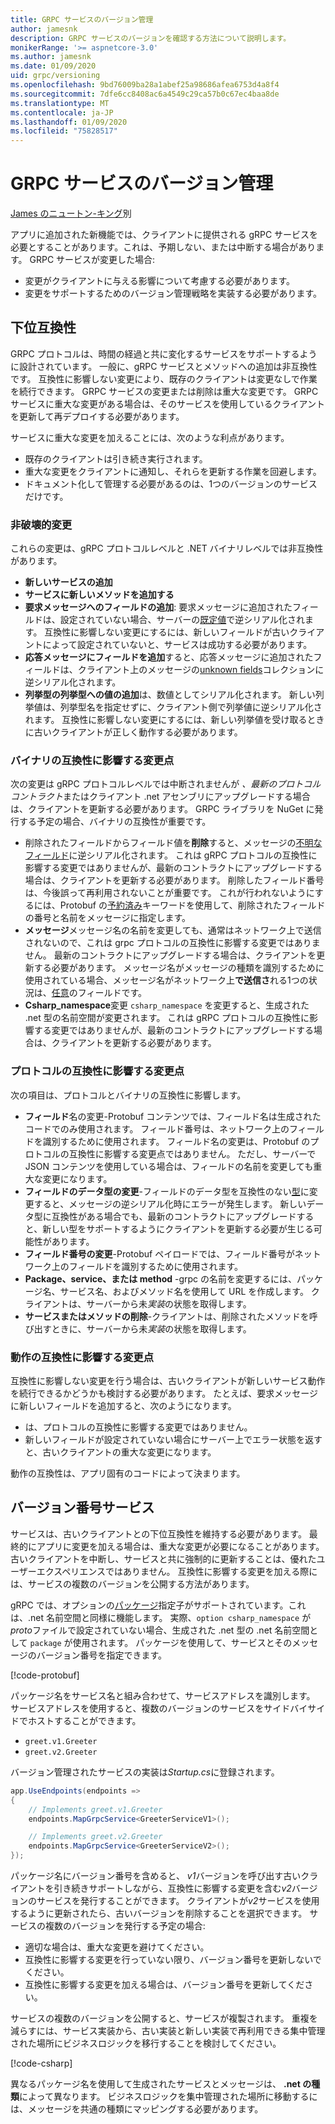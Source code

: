 ```yaml
---
title: GRPC サービスのバージョン管理
author: jamesnk
description: GRPC サービスのバージョンを確認する方法について説明します。
monikerRange: '>= aspnetcore-3.0'
ms.author: jamesnk
ms.date: 01/09/2020
uid: grpc/versioning
ms.openlocfilehash: 9bd76009ba28a1abef25a98686afea6753d4a8f4
ms.sourcegitcommit: 7dfe6cc8408ac6a4549c29ca57b0c67ec4baa8de
ms.translationtype: MT
ms.contentlocale: ja-JP
ms.lasthandoff: 01/09/2020
ms.locfileid: "75828517"
---
```

# <a name="versioning-grpc-services"></a>GRPC サービスのバージョン管理

[James のニュートン-キング](https://twitter.com/jamesnk)別

アプリに追加された新機能では、クライアントに提供される gRPC サービスを必要とすることがあります。これは、予期しない、または中断する場合があります。 GRPC サービスが変更した場合:

* 変更がクライアントに与える影響について考慮する必要があります。
* 変更をサポートするためのバージョン管理戦略を実装する必要があります。

## <a name="backwards-compatibility"></a>下位互換性

GRPC プロトコルは、時間の経過と共に変化するサービスをサポートするように設計されています。 一般に、gRPC サービスとメソッドへの追加は非互換性です。 互換性に影響しない変更により、既存のクライアントは変更なしで作業を続行できます。 GRPC サービスの変更または削除は重大な変更です。 GRPC サービスに重大な変更がある場合は、そのサービスを使用しているクライアントを更新して再デプロイする必要があります。

サービスに重大な変更を加えることには、次のような利点があります。

* 既存のクライアントは引き続き実行されます。
* 重大な変更をクライアントに通知し、それらを更新する作業を回避します。
* ドキュメント化して管理する必要があるのは、1つのバージョンのサービスだけです。

### <a name="non-breaking-changes"></a>非破壊的変更

これらの変更は、gRPC プロトコルレベルと .NET バイナリレベルでは非互換性があります。

* **新しいサービスの追加**
* **サービスに新しいメソッドを追加する**
* **要求メッセージへのフィールドの追加**: 要求メッセージに追加されたフィールドは、設定されていない場合、サーバーの[既定値](https://developers.google.com/protocol-buffers/docs/proto3#default)で逆シリアル化されます。 互換性に影響しない変更にするには、新しいフィールドが古いクライアントによって設定されていないと、サービスは成功する必要があります。
* **応答メッセージにフィールドを追加**すると、応答メッセージに追加されたフィールドは、クライアント上のメッセージの[unknown fields](https://developers.google.com/protocol-buffers/docs/proto3#unknowns)コレクションに逆シリアル化されます。
* **列挙型の列挙型への値の追加**は、数値としてシリアル化されます。 新しい列挙値は、列挙型名を指定せずに、クライアント側で列挙値に逆シリアル化されます。 互換性に影響しない変更にするには、新しい列挙値を受け取るときに古いクライアントが正しく動作する必要があります。

### <a name="binary-breaking-changes"></a>バイナリの互換性に影響する変更点

次の変更は gRPC プロトコルレベルでは中断されませんが *、最新のプロトコルコントラクト*またはクライアント .net アセンブリにアップグレードする場合は、クライアントを更新する必要があります。 GRPC ライブラリを NuGet に発行する予定の場合、バイナリの互換性が重要です。

* 削除されたフィールドからフィールド値を**削除**すると、メッセージの[不明なフィールド](https://developers.google.com/protocol-buffers/docs/proto3#unknowns)に逆シリアル化されます。 これは gRPC プロトコルの互換性に影響する変更ではありませんが、最新のコントラクトにアップグレードする場合は、クライアントを更新する必要があります。 削除したフィールド番号は、今後誤って再利用されないことが重要です。 これが行われないようにするには、Protobuf の[予約済み](https://developers.google.com/protocol-buffers/docs/proto3#reserved)キーワードを使用して、削除されたフィールドの番号と名前をメッセージに指定します。
* **メッセージ**メッセージ名の名前を変更しても、通常はネットワーク上で送信されないので、これは grpc プロトコルの互換性に影響する変更ではありません。 最新のコントラクトにアップグレードする場合は、クライアントを更新する必要があります。 メッセージ名がメッセージの種類を識別するために使用されている場合、メッセージ名がネットワーク上**で送信さ**れる1つの状況は、[任意](https://developers.google.com/protocol-buffers/docs/proto3#any)のフィールドです。
* **Csharp_namespace**変更 `csharp_namespace` を変更すると、生成された .net 型の名前空間が変更されます。 これは gRPC プロトコルの互換性に影響する変更ではありませんが、最新のコントラクトにアップグレードする場合は、クライアントを更新する必要があります。

### <a name="protocol-breaking-changes"></a>プロトコルの互換性に影響する変更点

次の項目は、プロトコルとバイナリの互換性に影響します。

* **フィールド**名の変更-Protobuf コンテンツでは、フィールド名は生成されたコードでのみ使用されます。 フィールド番号は、ネットワーク上のフィールドを識別するために使用されます。 フィールド名の変更は、Protobuf のプロトコルの互換性に影響する変更点ではありません。 ただし、サーバーで JSON コンテンツを使用している場合は、フィールドの名前を変更しても重大な変更になります。
* **フィールドのデータ型の変更**-フィールドのデータ型を互換性のない[型](https://developers.google.com/protocol-buffers/docs/proto3#updating)に変更すると、メッセージの逆シリアル化時にエラーが発生します。 新しいデータ型に互換性がある場合でも、最新のコントラクトにアップグレードすると、新しい型をサポートするようにクライアントを更新する必要が生じる可能性があります。
* **フィールド番号の変更**-Protobuf ペイロードでは、フィールド番号がネットワーク上のフィールドを識別するために使用されます。
* **Package、service、または method** -grpc の名前を変更するには、パッケージ名、サービス名、およびメソッド名を使用して URL を作成します。 クライアントは、サーバーから未*実装*の状態を取得します。
* **サービスまたはメソッドの削除**-クライアントは、削除されたメソッドを呼び出すときに、サーバーから未*実装*の状態を取得します。

### <a name="behavior-breaking-changes"></a>動作の互換性に影響する変更点

互換性に影響しない変更を行う場合は、古いクライアントが新しいサービス動作を続行できるかどうかも検討する必要があります。 たとえば、要求メッセージに新しいフィールドを追加すると、次のようになります。

* は、プロトコルの互換性に影響する変更ではありません。
* 新しいフィールドが設定されていない場合にサーバー上でエラー状態を返すと、古いクライアントの重大な変更になります。

動作の互換性は、アプリ固有のコードによって決まります。

## <a name="version-number-services"></a>バージョン番号サービス

サービスは、古いクライアントとの下位互換性を維持する必要があります。 最終的にアプリに変更を加える場合は、重大な変更が必要になることがあります。 古いクライアントを中断し、サービスと共に強制的に更新することは、優れたユーザーエクスペリエンスではありません。 互換性に影響する変更を加える際には、サービスの複数のバージョンを公開する方法があります。

gRPC では、オプションの[パッケージ](https://developers.google.com/protocol-buffers/docs/proto3#packages)指定子がサポートされています。これは、.net 名前空間と同様に機能します。 実際、`option csharp_namespace` が*proto*ファイルで設定されていない場合、生成された .net 型の .net 名前空間として `package` が使用されます。 パッケージを使用して、サービスとそのメッセージのバージョン番号を指定できます。

[!code-protobuf[](versioning/sample/greet.v1.proto?highlight=3)]

パッケージ名をサービス名と組み合わせて、サービスアドレスを識別します。 サービスアドレスを使用すると、複数のバージョンのサービスをサイドバイサイドでホストすることができます。

* `greet.v1.Greeter`
* `greet.v2.Greeter`

バージョン管理されたサービスの実装は*Startup.cs*に登録されます。

```csharp
app.UseEndpoints(endpoints =>
{
    // Implements greet.v1.Greeter
    endpoints.MapGrpcService<GreeterServiceV1>();

    // Implements greet.v2.Greeter
    endpoints.MapGrpcService<GreeterServiceV2>();
});
```

パッケージ名にバージョン番号を含めると、 *v1*バージョンを呼び出す古いクライアントを引き続きサポートしながら、互換性に影響する変更を含む*v2*バージョンのサービスを発行することができます。 クライアントが*v2*サービスを使用するように更新されたら、古いバージョンを削除することを選択できます。 サービスの複数のバージョンを発行する予定の場合:

* 適切な場合は、重大な変更を避けてください。
* 互換性に影響する変更を行っていない限り、バージョン番号を更新しないでください。
* 互換性に影響する変更を加える場合は、バージョン番号を更新してください。

サービスの複数のバージョンを公開すると、サービスが複製されます。 重複を減らすには、サービス実装から、古い実装と新しい実装で再利用できる集中管理された場所にビジネスロジックを移行することを検討してください。

[!code-csharp[](versioning/sample/GreeterServiceV1.cs?highlight=10,19)]

異なるパッケージ名を使用して生成されたサービスとメッセージは、 **.net の種類**によって異なります。 ビジネスロジックを集中管理された場所に移動するには、メッセージを共通の種類にマッピングする必要があります。
